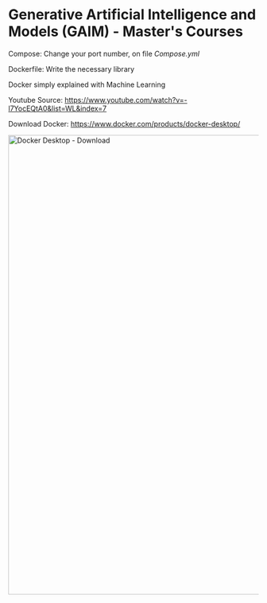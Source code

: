 # Generative Artificial Intelligence and Models (GAIM) - Master's Courses

  Compose: Change your port number, on file _Compose.yml_

  Dockerfile: Write the necessary library
  
Docker simply explained with Machine Learning

Youtube Source: https://www.youtube.com/watch?v=-l7YocEQtA0&list=WL&index=7

Download Docker: https://www.docker.com/products/docker-desktop/

<img width="923" alt="Docker Desktop - Download" src="https://github.com/user-attachments/assets/074bbe50-51c6-4a58-ab1d-d02fb83409a9">
